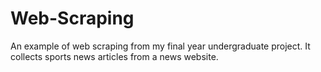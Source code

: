 # Web-Scraping
An example of web scraping from my final year undergraduate project. It collects sports news articles from a news website.
